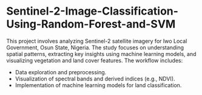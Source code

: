 # Sentinel-2-Image-Classification-Using-Random-Forest-and-SVM
This project involves analyzing Sentinel-2 satellite imagery for Iwo Local Government, Osun State, Nigeria. The study focuses on understanding spatial patterns, extracting key insights using machine learning models, and visualizing vegetation and land cover features.
The workflow includes:
* Data exploration and preprocessing.
* Visualization of spectral bands and derived indices (e.g., NDVI).
* Implementation of machine learning models for land classification.
